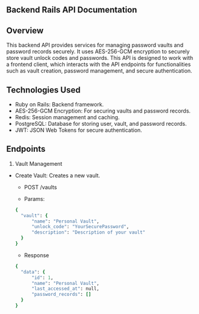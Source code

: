 ## Backend Rails API Documentation

## Overview

This backend API provides services for managing password vaults and password records securely. It uses AES-256-GCM encryption to securely store vault unlock codes and passwords. This API is designed to work with a frontend client, which interacts with the API endpoints for functionalities such as vault creation, password management, and secure authentication.

## Technologies Used

- Ruby on Rails: Backend framework.
- AES-256-GCM Encryption: For securing vaults and password records.
- Redis: Session management and caching.
- PostgreSQL: Database for storing user, vault, and password records.
- JWT: JSON Web Tokens for secure authentication.

## Endpoints

1. Vault Management

- Create Vault: Creates a new vault.

  - POST /vaults

  - Params:

  ```ruby
  {
    "vault": {
        "name": "Personal Vault",
        "unlock_code": "YourSecurePassword",
        "description": "Description of your vault"
    }
  }
  ```

  - Response

  ```ruby
  {
    "data": {
        "id": 1,
        "name": "Personal Vault",
        "last_accessed_at": null,
        "password_records": []
    }
  }
  ```
